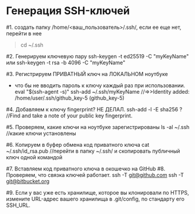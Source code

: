 # Генерация SSH-ключей

#1. создать папку /home/<ваш_пользователь>/.ssh/, 
если ее еще нет,
перейти в нее
>cd ~/.ssh

#2. Генерируем ключевую пару 
ssh-keygen -t ed25519 -C "myKeyName"
или
ssh-keygen -t rsa -b 4096 -C "myKeyName"

#3. Регистрируем ПРИВАТНЫЙ ключ на ЛОКАЛЬНОМ ноутбуке
- что бы не вводить пароль к ключу каждый раз при использовании.
eval "$(ssh-agent -s)"
ssh-add ~/.ssh/myKeyName          //=>>Identity added: /home/user/.ssh/github_key-5 (github_key-5)

#4. Добавляем к ключу fingerprint? НЕ ДЕЛАЛ.
ssh-add -l -E sha256          ?  //Find and take a note of your public key fingerprint.

#5. Проверяем, какие ключи на ноутбуке зарегистрированы
ls -al ~/.ssh                  //какие ключи установлены

#6. Копируем в буфер обмена код приватного ключа
cat ~/.ssh/id_rsa.pub   //перейти в папку ~/.ssh/ и скопировать публичный ключ одной командой

#7. Вставляем код приватного ключа в окошечко на GitHub
#8. Проверяем, что связка ключей работает.
ssh -T git@github.com
ssh -T git@bitbucket.org

#9. Если у вас уже есть хранилище, которое вы клонировали по HTTPS, 
измените URL-адрес вашего хранилища в .git/config, по стандарту его SSH_URL.

